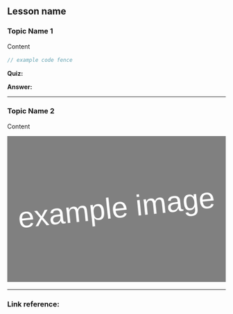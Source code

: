 ## Lesson name

### Topic Name 1

Content

```C
// example code fence
```

**Quiz:**

**Answer:**

---

### Topic Name 2

Content

![](./C/assets/images/0_1.png)

---

### Link reference:

[Example link]: example.com	"Example link "

